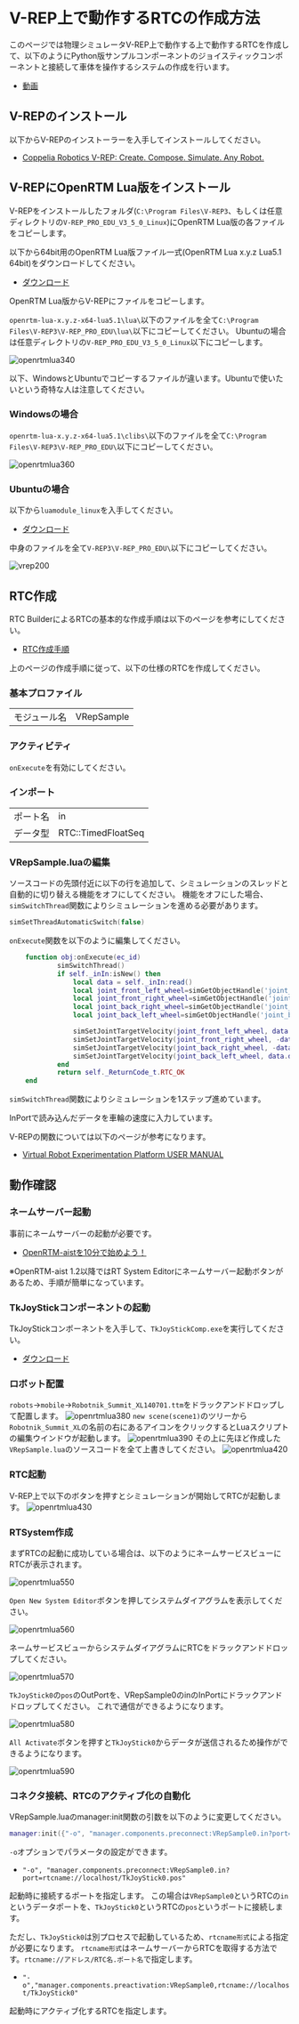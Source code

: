# V-REP上で動作するRTCの作成方法
このページでは物理シミュレータV-REP上で動作する上で動作するRTCを作成して、以下のようにPython版サンプルコンポーネントのジョイスティックコンポーネントと接続して車体を操作するシステムの作成を行います。

* [動画](https://www.youtube.com/watch?v=EaQ2oOxfhSY)


## V-REPのインストール
以下からV-REPのインストーラーを入手してインストールしてください。

* [Coppelia Robotics V-REP: Create. Compose. Simulate. Any Robot.](http://www.coppeliarobotics.com/downloads.html)

## V-REPにOpenRTM Lua版をインストール
V-REPをインストールしたフォルダ(`C:\Program Files\V-REP3`、もしくは任意ディレクトリの`V-REP_PRO_EDU_V3_5_0_Linux`)にOpenRTM Lua版の各ファイルをコピーします。

以下から64bit用のOpenRTM Lua版ファイル一式(OpenRTM Lua x.y.z Lua5.1 64bit)をダウンロードしてください。

* [ダウンロード](download.md)

OpenRTM Lua版からV-REPにファイルをコピーします。

`openrtm-lua-x.y.z-x64-lua5.1\lua\`以下のファイルを全て`C:\Program Files\V-REP3\V-REP_PRO_EDU\lua\`以下にコピーしてください。
Ubuntuの場合は任意ディレクトリの`V-REP_PRO_EDU_V3_5_0_Linux`以下にコピーします。

![openrtmlua340](https://user-images.githubusercontent.com/6216077/37710309-97ec79f4-2d50-11e8-9f3c-3efd55eac308.png)


以下、WindowsとUbuntuでコピーするファイルが違います。Ubuntuで使いたいという奇特な人は注意してください。

### Windowsの場合

`openrtm-lua-x.y.z-x64-lua5.1\clibs\`以下のファイルを全て`C:\Program Files\V-REP3\V-REP_PRO_EDU\`以下にコピーしてください。


![openrtmlua360](https://user-images.githubusercontent.com/6216077/37710315-9af9581a-2d50-11e8-803d-560ab910f990.png)


### Ubuntuの場合

以下から`luamodule_linux`を入手してください。

* [ダウンロード](download.md)

中身のファイルを全て`V-REP3\V-REP_PRO_EDU\`以下にコピーしてください。

![vrep200](https://user-images.githubusercontent.com/6216077/44310099-d5997680-a40b-11e8-9ccd-8d271ece7ccf.png)


## RTC作成
RTC BuilderによるRTCの基本的な作成手順は以下のページを参考にしてください。

* [RTC作成手順](RTC.md)

上のページの作成手順に従って、以下の仕様のRTCを作成してください。



### 基本プロファイル

|||
|---|---|
|モジュール名|VRepSample|


### アクティビティ

`onExecute`を有効にしてください。

### インポート

|||
|---|---|
|ポート名|in|
|データ型|RTC::TimedFloatSeq|


### VRepSample.luaの編集

ソースコードの先頭付近に以下の行を追加して、シミュレーションのスレッドと自動的に切り替える機能をオフにしてください。
機能をオフにした場合、`simSwitchThread`関数によりシミュレーションを進める必要があります。

```Lua
simSetThreadAutomaticSwitch(false)
```

`onExecute`関数を以下のように編集してください。

```Lua
	function obj:onExecute(ec_id)
            simSwitchThread()
            if self._inIn:isNew() then
                local data = self._inIn:read()
                local joint_front_left_wheel=simGetObjectHandle('joint_front_left_wheel')
                local joint_front_right_wheel=simGetObjectHandle('joint_front_right_wheel')
                local joint_back_right_wheel=simGetObjectHandle('joint_back_right_wheel')
                local joint_back_left_wheel=simGetObjectHandle('joint_back_left_wheel')

                simSetJointTargetVelocity(joint_front_left_wheel, data.data[2]/50+data.data[1]/50)
                simSetJointTargetVelocity(joint_front_right_wheel, -data.data[2]/50+data.data[1]/50)
                simSetJointTargetVelocity(joint_back_right_wheel, -data.data[2]/50+data.data[1]/50)
                simSetJointTargetVelocity(joint_back_left_wheel, data.data[2]/50+data.data[1]/50)
            end
            return self._ReturnCode_t.RTC_OK
	end
```

`simSwitchThread`関数によりシミュレーションを1ステップ進めています。

InPortで読み込んだデータを車輪の速度に入力しています。


V-REPの関数については以下のページが参考になります。

* [Virtual Robot Experimentation Platform
USER MANUAL](http://www.coppeliarobotics.com/helpFiles/en/apiOverview.htm)

## 動作確認
### ネームサーバー起動
事前にネームサーバーの起動が必要です。

* [OpenRTM-aistを10分で始めよう！](https://www.openrtm.org/openrtm/ja/node/6026#toc3)

※OpenRTM-aist 1.2以降ではRT System Editorにネームサーバー起動ボタンがあるため、手順が簡単になっています。

### TkJoyStickコンポーネントの起動

TkJoyStickコンポーネントを入手して、`TkJoyStickComp.exe`を実行してください。

* [ダウンロード](download.md)

### ロボット配置
`robots`->`mobile`->`Robotnik_Summit_XL140701.ttm`をドラックアンドドロップして配置します。
![openrtmlua380](https://user-images.githubusercontent.com/6216077/37711260-7f81a71a-2d53-11e8-8af2-60da43c26fe0.png)
`new scene(scene1)`のツリーから`Robotnik_Summit_XL`の名前の右にあるアイコンをクリックするとLuaスクリプトの編集ウインドウが起動します。
![openrtmlua390](https://user-images.githubusercontent.com/6216077/37711268-858b96ac-2d53-11e8-86e6-6f98ca931ed9.png)
その上に先ほど作成した`VRepSample.lua`のソースコードを全て上書きしてください。
![openrtmlua420](https://user-images.githubusercontent.com/6216077/37711275-8b10246c-2d53-11e8-940d-0753acb63c8c.png)
### RTC起動

V-REP上で以下のボタンを押すとシミュレーションが開始してRTCが起動します。
![openrtmlua430](https://user-images.githubusercontent.com/6216077/37711279-8f7d9eee-2d53-11e8-99f3-49e041036896.png)

### RTSystem作成

まずRTCの起動に成功している場合は、以下のようにネームサービスビューにRTCが表示されます。

![openrtmlua550](https://user-images.githubusercontent.com/6216077/38161053-f6efeed6-3502-11e8-8b12-57f12b3ea6fb.png)

`Open New System Editor`ボタンを押してシステムダイアグラムを表示してください。

![openrtmlua560](https://user-images.githubusercontent.com/6216077/38161073-1fc67a14-3503-11e8-9060-9c843854d4bc.png)

ネームサービスビューからシステムダイアグラムにRTCをドラックアンドドロップしてください。

![openrtmlua570](https://user-images.githubusercontent.com/6216077/38161105-70eb8f10-3503-11e8-9b5d-c4435d4b4bba.png)


`TkJoyStick0`の`pos`のOutPortを、VRepSample0のinのInPortにドラックアンドドロップしてください。 これで通信ができるようになります。

![openrtmlua580](https://user-images.githubusercontent.com/6216077/38161120-cd5672ec-3503-11e8-8a8d-065fa7c2e5ab.png)

`All Activate`ボタンを押すと`TkJoyStick0`からデータが送信されるため操作ができるようになります。

![openrtmlua590](https://user-images.githubusercontent.com/6216077/38161127-e8b34b6e-3503-11e8-8a9a-4e96c2a41ba4.png)


### コネクタ接続、RTCのアクティブ化の自動化

VRepSample.luaのmanager:init関数の引数を以下のように変更してください。

```Lua
manager:init({"-o", "manager.components.preconnect:VRepSample0.in?port=rtcname://localhost/TkJoyStick0.pos", "-o", "manager.components.preactivation:VRepSample0,rtcname://localhost/TkJoyStick0"})
```

`-o`オプションでパラメータの設定ができます。

* `"-o", "manager.components.preconnect:VRepSample0.in?port=rtcname://localhost/TkJoyStick0.pos"`

起動時に接続するポートを指定します。 この場合は`VRepSample0`というRTCの`in`というデータポートを、`TkJoyStick0`というRTCの`pos`というポートに接続します。

ただし、`TkJoyStick0`は別プロセスで起動しているため、`rtcname形式`による指定が必要になります。 `rtcname形式`はネームサーバーからRTCを取得する方法です。`rtcname://アドレス/RTC名.ポート名`で指定します。

* `"-o","manager.components.preactivation:VRepSample0,rtcname://localhost/TkJoyStick0"`


起動時にアクティブ化するRTCを指定します。
